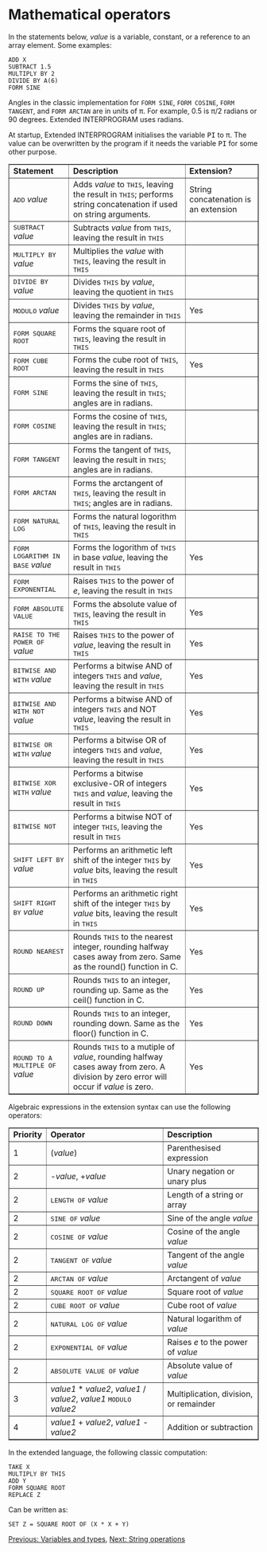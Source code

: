# Mathematical operators

In the statements below, <i>value</i> is a variable, constant,
or a reference to an array element.  Some examples:

    ADD X
    SUBTRACT 1.5
    MULTIPLY BY 2
    DIVIDE BY A(6)
    FORM SINE

Angles in the classic implementation for `FORM SINE`, `FORM COSINE`,
`FORM TANGENT`, and `FORM ARCTAN` are in units of π.  For example,
0.5 is π/2 radians or 90 degrees.  Extended INTERPROGRAM uses radians.

At startup, Extended INTERPROGRAM initialises the variable <tt>PI</tt> to π.
The value can be overwritten by the program if it needs the variable
<tt>PI</tt> for some other purpose.

<table border="1">
<tr><td><b>Statement</b></td><td><b>Description</b></td><td><b>Extension?</b></td></tr>
<tr><td><tt>ADD</tt> <i>value</i></td><td>Adds <i>value</i> to <tt>THIS</tt>, leaving the result in <tt>THIS</tt>; performs string concatenation if used on string arguments.</td><td>String concatenation is an extension</td></tr>
<tr><td><tt>SUBTRACT</tt> <i>value</i></td><td>Subtracts <i>value</i> from <tt>THIS</tt>, leaving the result in <tt>THIS</tt></td><td> </td></tr>
<tr><td><tt>MULTIPLY BY</tt> <i>value</i></td><td>Multiplies the <i>value</i> with <tt>THIS</tt>, leaving the result in <tt>THIS</tt></td><td> </td></tr>
<tr><td><tt>DIVIDE BY</tt> <i>value</i></td><td>Divides <tt>THIS</tt> by <i>value</i>, leaving the quotient in <tt>THIS</tt></td><td> </td></tr>
<tr><td><tt>MODULO</tt> <i>value</i></td><td>Divides <tt>THIS</tt> by <i>value</i>, leaving the remainder in <tt>THIS</tt></td><td>Yes</td></tr>
<tr><td><tt>FORM SQUARE ROOT</tt></td><td>Forms the square root of <tt>THIS</tt>, leaving the result in <tt>THIS</tt></td><td> </td></tr>
<tr><td><tt>FORM CUBE ROOT</tt></td><td>Forms the cube root of <tt>THIS</tt>, leaving the result in <tt>THIS</tt></td><td>Yes</td></tr>
<tr><td><tt>FORM SINE</tt></td><td>Forms the sine of <tt>THIS</tt>, leaving the result in <tt>THIS</tt>; angles are in radians.</td><td> </td></tr>
<tr><td><tt>FORM COSINE</tt></td><td>Forms the cosine of <tt>THIS</tt>, leaving the result in <tt>THIS</tt>; angles are in radians.</td><td> </td></tr>
<tr><td><tt>FORM TANGENT</tt></td><td>Forms the tangent of <tt>THIS</tt>, leaving the result in <tt>THIS</tt>; angles are in radians.</td><td> </td></tr>
<tr><td><tt>FORM ARCTAN</tt></td><td>Forms the arctangent of <tt>THIS</tt>, leaving the result in <tt>THIS</tt>; angles are in radians.</td><td> </td></tr>
<tr><td><tt>FORM NATURAL LOG</tt></td><td>Forms the natural logorithm of <tt>THIS</tt>, leaving the result in <tt>THIS</tt></td><td> </td></tr>
<tr><td><tt>FORM LOGARITHM IN BASE</tt> <i>value</i></td><td>Forms the logorithm of <tt>THIS</tt> in base <i>value</i>, leaving the result in <tt>THIS</tt></td><td>Yes</td></tr>
<tr><td><tt>FORM EXPONENTIAL</tt></td><td>Raises <tt>THIS</tt> to the power of <i>e</i>, leaving the result in <tt>THIS</tt></td><td> </td></tr>
<tr><td><tt>FORM ABSOLUTE VALUE</tt></td><td>Forms the absolute value of <tt>THIS</tt>, leaving the result in <tt>THIS</tt></td><td>Yes</td></tr>
<tr><td><tt>RAISE TO THE POWER OF</tt> <i>value</i></td><td>Raises <tt>THIS</tt> to the power of <i>value</i>, leaving the result in <tt>THIS</tt></td><td>Yes</td></tr>
<tr><td><tt>BITWISE AND WITH</tt> <i>value</i></td><td>Performs a bitwise AND of integers <tt>THIS</tt> and <i>value</i>, leaving the result in <tt>THIS</tt></td><td>Yes</td></tr>
<tr><td><tt>BITWISE AND WITH NOT</tt> <i>value</i></td><td>Performs a bitwise AND of integers <tt>THIS</tt> and NOT <i>value</i>, leaving the result in <tt>THIS</tt></td><td>Yes</td></tr>
<tr><td><tt>BITWISE OR WITH</tt> <i>value</i></td><td>Performs a bitwise OR of integers <tt>THIS</tt> and <i>value</i>, leaving the result in <tt>THIS</tt></td><td>Yes</td></tr>
<tr><td><tt>BITWISE XOR WITH</tt> <i>value</i></td><td>Performs a bitwise exclusive-OR of integers <tt>THIS</tt> and <i>value</i>, leaving the result in <tt>THIS</tt></td><td>Yes</td></tr>
<tr><td><tt>BITWISE NOT</tt></td><td>Performs a bitwise NOT of integer <tt>THIS</tt>, leaving the result in <tt>THIS</tt></td><td>Yes</td></tr>
<tr><td><tt>SHIFT LEFT BY</tt> <i>value</i></td><td>Performs an arithmetic left shift of the integer <tt>THIS</tt> by <i>value</i> bits, leaving the result in <tt>THIS</tt></td><td>Yes</td></tr>
<tr><td><tt>SHIFT RIGHT BY</tt> <i>value</i></td><td>Performs an arithmetic right shift of the integer <tt>THIS</tt> by <i>value</i> bits, leaving the result in <tt>THIS</tt></td><td>Yes</td></tr>
<tr><td><tt>ROUND NEAREST</tt></td><td>Rounds <tt>THIS</tt> to the nearest integer, rounding halfway cases away from zero.  Same as the round() function in C.</td><td>Yes</td></tr>
<tr><td><tt>ROUND UP</tt></td><td>Rounds <tt>THIS</tt> to an integer, rounding up.  Same as the ceil() function in C.</td><td>Yes</td></tr>
<tr><td><tt>ROUND DOWN</tt></td><td>Rounds <tt>THIS</tt> to an integer, rounding down.  Same as the floor() function in C.</td><td>Yes</td></tr>
<tr><td><tt>ROUND TO A MULTIPLE OF</tt> <i>value</i></td><td>Rounds <tt>THIS</tt> to a mutiple of <i>value</i>, rounding halfway cases away from zero.  A division by zero error will occur if <i>value</i> is zero.</td><td>Yes</td></tr>
</table>

Algebraic expressions in the extension syntax can use the following operators:

<table border="1">
<tr><td><b>Priority</b></td><td><b>Operator</b></td><td><b>Description</b></td></tr>
<tr><td>1</td><td>(<i>value</i>)</td><td>Parenthesised expression</td></tr>
<tr><td>2</td><td>-<i>value</i>, +<i>value</i></td><td>Unary negation or unary plus</td></tr>
<tr><td>2</td><td><tt>LENGTH OF</tt> <i>value</i></td><td>Length of a string or array</td></tr>
<tr><td>2</td><td><tt>SINE OF</tt> <i>value</i></td><td>Sine of the angle <i>value</i></td></tr>
<tr><td>2</td><td><tt>COSINE OF</tt> <i>value</i></td><td>Cosine of the angle <i>value</i></td></tr>
<tr><td>2</td><td><tt>TANGENT OF</tt> <i>value</i></td><td>Tangent of the angle <i>value</i></td></tr>
<tr><td>2</td><td><tt>ARCTAN OF</tt> <i>value</i></td><td>Arctangent of <i>value</i></td></tr>
<tr><td>2</td><td><tt>SQUARE ROOT OF</tt> <i>value</i></td><td>Square root of <i>value</i></td></tr>
<tr><td>2</td><td><tt>CUBE ROOT OF</tt> <i>value</i></td><td>Cube root of <i>value</i></td></tr>
<tr><td>2</td><td><tt>NATURAL LOG OF</tt> <i>value</i></td><td>Natural logarithm of <i>value</i></td></tr>
<tr><td>2</td><td><tt>EXPONENTIAL OF</tt> <i>value</i></td><td>Raises <i>e</i> to the power of <i>value</i></td></tr>
<tr><td>2</td><td><tt>ABSOLUTE VALUE OF</tt> <i>value</i></td><td>Absolute value of <i>value</i></td></tr>
<tr><td>3</td><td><i>value1</i> * <i>value2</i>, <i>value1</i> / <i>value2</i>, <i>value1</i> <tt>MODULO</tt> <i>value2</i></td><td>Multiplication, division, or remainder</td></tr>
<tr><td>4</td><td><i>value1</i> + <i>value2</i>, <i>value1</i> - <i>value2</i></td><td>Addition or subtraction</td></tr>
</table>

In the extended language, the following classic computation:

    TAKE X
    MULTIPLY BY THIS
    ADD Y
    FORM SQUARE ROOT
    REPLACE Z

Can be written as:

    SET Z = SQUARE ROOT OF (X * X + Y)

[Previous: Variables and types](ref-vars-and-types.md),
[Next: String operations](ref-strings.md)
